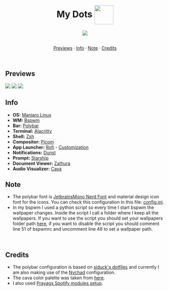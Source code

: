 <h1 align=center>My Dots <img src="https://cdn-icons-png.flaticon.com/512/2134/2134212.png" width=60 align=center></img></h1> 

<div align=center>
  <a href="https://github.com/janleigh/dotfiles/">
    <img src="https://img.shields.io/github/repo-size/felipevcc/dotfiles?color=6E93CC&labelColor=1a1e29&style=for-the-badge">
  </a> 
</div> <br>

<div align=center>
  
  [Previews](#previews) · [Info](#info) · [Note](#note) · [Credits](#credits)
</div> <br>

## Previews 
<img src="https://i.imgur.com/c5NGLTq.png"></img>
<img src="https://i.imgur.com/IVErtro.png"></img>
<img src="https://i.imgur.com/YjW7Zfn.png"></img>

## Info 
* **OS:** [Manjaro Linux](https://manjaro.org/) 
* **WM:** [Bspwm](https://github.com/baskerville/bspwm)
* **Bar:** [Polybar](https://github.com/polybar/polybar) 
* **Terminal:** [Alacritty](https://github.com/alacritty/alacritty)
* **Shell:** [Zsh](https://wiki.archlinux.org/title/zsh) 
* **Compositor:** [Picom](https://github.com/yshui/picom)
* **App Launcher:** [Rofi](https://github.com/davatorium/rofi) - [Customization](https://github.com/adi1090x/rofi) 
* **Notifications:** [Dunst](https://github.com/dunst-project/dunst)
* **Prompt:** [Starship](https://starship.rs/)
* **Document Viewer:** [Zathura](https://github.com/pwmt/zathura)
* **Audio Visualizer:** [Cava](https://github.com/karlstav/cava)

## Note
* The polybar font is [JetbrainsMono Nerd Font](https://www.nerdfonts.com/font-downloads) and material design icon font for the icons. You can check this configuration in this file: [config.ini](https://github.com/felipevcc/dotfiles/blob/main/config/polybar/config.ini).
* In my bspwm I used a python script so every time I start bspwm the wallpaper changes. Inside the script I call a folder where I keep all the wallpapers. If you want to use the script you should set your wallpapers folder path [here](https://github.com/felipevcc/dotfiles/blob/main/config/bspwm/scripts/wallpaper.py), if you want to disable the script you should comment line 51 of bspwmrc and uncomment line 48 to set a wallpaper path.

<br>

## Credits
* The polybar configuration is based on [siduck's dotfiles](https://github.com/siduck/dotfiles) and currently I am also making use of the [Nvchad](https://github.com/NvChad/NvChad) configuration. 
* The cava color palette was taken from [here](https://github.com/lokesh-krishna/dotfiles/tree/main/catppuccin).
* I also used [Prayags Spotify modules setup](https://github.com/PrayagS/polybar-spotify).
